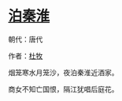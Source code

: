 # [泊秦淮](http://so.gushiwen.org/view_27713.aspx)

朝代：唐代

作者：[杜牧](http://so.gushiwen.org/author_211.aspx)

烟笼寒水月笼沙，夜泊秦淮近酒家。

商女不知亡国恨，隔江犹唱后庭花。


